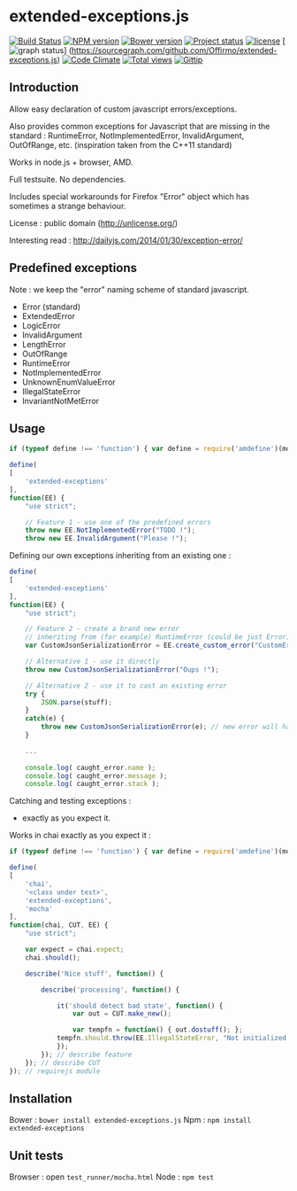 extended-exceptions.js
======================

[![Build Status](https://travis-ci.org/Offirmo/extended-exceptions.js.png?branch=master)](https://travis-ci.org/Offirmo/extended-exceptions.js)
[![NPM version](https://badge.fury.io/js/extended-exceptions.png)](http://badge.fury.io/js/extended-exceptions)
[![Bower version](https://badge.fury.io/bo/extended-exceptions.js.png)](http://badge.fury.io/bo/extended-exceptions.js)
[![Project status](http://img.shields.io/badge/project_status-stable_and_active-brightgreen.png)](http://offirmo.net/classifying-open-source-projects-status/)
[![license](http://img.shields.io/badge/license-public_domain-brightgreen.png)](http://unlicense.org/)
[![graph status](https://sourcegraph.com/api/repos/github.com/Offirmo/extended-exceptions.js/badges/status.png)]
(https://sourcegraph.com/github.com/Offirmo/extended-exceptions.js)
[![Code Climate](https://codeclimate.com/github/Offirmo/extended-exceptions.js.png)](https://codeclimate.com/github/Offirmo/extended-exceptions.js)
[![Total views](https://sourcegraph.com/api/repos/github.com/Offirmo/extended-exceptions.js/counters/views.png)](https://sourcegraph.com/github.com/Offirmo/extended-exceptions.js)
[![Gittip](http://img.shields.io/gittip/Offirmo.png)](https://www.gittip.com/Offirmo/)

Introduction
------------

Allow easy declaration of custom javascript errors/exceptions.

Also provides common exceptions for Javascript that are missing in the standard : RuntimeError, NotImplementedError,
InvalidArgument, OutOfRange, etc. (inspiration taken from the C++11 standard)

Works in node.js + browser, AMD.

Full testsuite. No dependencies.

Includes special workarounds for Firefox "Error" object which has sometimes a strange behaviour.

License : public domain (http://unlicense.org/)

Interesting read : http://dailyjs.com/2014/01/30/exception-error/


Predefined exceptions
---------------------

Note : we keep the "error" naming scheme of standard javascript.

 * Error (standard)
 *  ExtendedError
 *   LogicError
 *    InvalidArgument
 *    LengthError
 *    OutOfRange
 *   RuntimeError
 *    NotImplementedError
 *    UnknownEnumValueError
 *    IllegalStateError
 *    InvariantNotMetError


Usage
-----

```javascript
if (typeof define !== 'function') { var define = require('amdefine')(module); } // node only

define(
[
	'extended-exceptions'
],
function(EE) {
	"use strict";

	// Feature 1 - use one of the predefined errors
	throw new EE.NotImplementedError("TODO !");
	throw new EE.InvalidArgument("Please !");
```

Defining our own exceptions inheriting from an existing one :

```javascript
define(
[
	'extended-exceptions'
],
function(EE) {
	"use strict";

	// Feature 2 - create a brand new error
	// inheriting from (for example) RuntimeError (could be just Error)
	var CustomJsonSerializationError = EE.create_custom_error("CustomError", EE.RuntimeError);

	// Alternative 1 - use it directly
	throw new CustomJsonSerializationError("Oups !");

	// Alternative 2 - use it to cast an existing error
	try {
		JSON.parse(stuff);
	}
	catch(e) {
		throw new CustomJsonSerializationError(e); // new error will have same stack and message
	}

	...
	
	console.log( caught_error.name );
	console.log( caught_error.message );
	console.log( caught_error.stack );
```

Catching and testing exceptions :
- exactly as you expect it.


Works in chai exactly as you expect it :
```javascript
if (typeof define !== 'function') { var define = require('amdefine')(module); } // node only

define(
[
	'chai',
	'<class under test>',
	'extended-exceptions',
	'mocha'
],
function(chai, CUT, EE) {
	"use strict";

	var expect = chai.expect;
	chai.should();

	describe('Nice stuff', function() {

		describe('processing', function() {

			it('should detect bad state', function() {
				var out = CUT.make_new();

				var tempfn = function() { out.dostuff(); };
            tempfn.should.throw(EE.IllegalStateError, "Not initialized !"); // works fine
			});
		}); // describe feature
	}); // describe CUT
}); // requirejs module
```

Installation
------------

Bower : `bower install extended-exceptions.js`
Npm : `npm install extended-exceptions`

Unit tests
----------

Browser : open `test_runner/mocha.html`
Node : `npm test`
